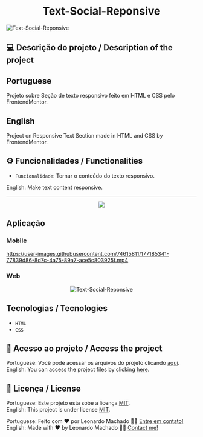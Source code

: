 <h1 align="center">Text-Social-Reponsive</h1>

<img src="https://user-images.githubusercontent.com/74615811/177184109-76b15952-615d-4a90-8080-73c6383997ed.png" alt="Text-Social-Reponsive">

## 💻 Descrição do projeto / Description of the project

<h2>Portuguese</h2> Projeto sobre Seção de texto responsivo feito em HTML e CSS pelo FrontendMentor. <br>

<h2>English</h2> Project on Responsive Text Section made in HTML and CSS by FrontendMentor.

## ⚙️ Funcionalidades / Functionalities
- `Funcionalidade`: Tornar o conteúdo do texto responsivo.
        
English: Make text content responsive.

---

<p align="center">

<img src="http://img.shields.io/static/v1?label=STATUS&message=%20FINISHED&color=GREEN&style=for-the-badge"/>

</p>


## Aplicação

### Mobile

<p align="center">

https://user-images.githubusercontent.com/74615811/177185341-77839d86-8d7c-4a75-89a7-ace5c803925f.mp4

</p>

### Web

<p align="center" style="display: flex; align-items: flex-start; justify-content: center;">

<img src="https://user-images.githubusercontent.com/74615811/177184109-76b15952-615d-4a90-8080-73c6383997ed.png" alt="Text-Social-Reponsive">

</p>


 ## Tecnologias / Tecnologies
- ``HTML``
- ``CSS``

## 📁 Acesso ao projeto / Access the project

Portuguese: Você pode acessar os arquivos do projeto clicando [aqui](https://github.com/LeonardoMancilha/Text-Social-Reponsive/find/main). <br>
English: You can access the project files by clicking [here](https://github.com/LeonardoMancilha/Text-Social-Reponsive/find/main).

## 📝 Licença / License

Portuguese: Este projeto esta sobe a licença [MIT](./LICENSE). <br>
English: This project is under license [MIT](./LICENSE).

Portuguese: Feito com ❤️ por Leonardo Machado 👋🏽 [Entre em contato!](https://www.linkedin.com/in/leonardomancilha/) <br>
English: Made with ❤️ by Leonardo Machado 👋🏽 [Contact me!](https://www.linkedin.com/in/leonardomancilha/)

